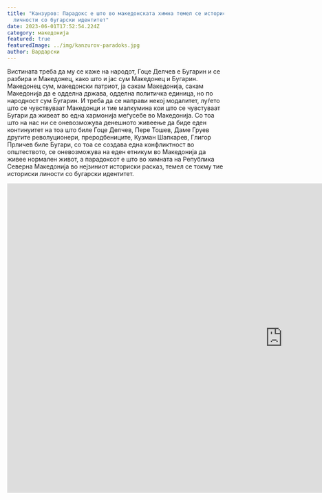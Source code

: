 ```yaml
---
title: "Канзуров: Парадокс е што во македонската химна темел се историски
  личности со бугарски идентитет"
date: 2023-06-01T17:52:54.224Z
category: македонија
featured: true
featuredImage: ../img/kanzurov-paradoks.jpg
author: Вардарски
---
```

<!--StartFragment-->

Вистината треба да му се каже на народот, Гоце Делчев е Бугарин и се разбира и Македонец, како што и јас сум Македонец и Бугарин. Македонец сум, македонски патриот, ја сакам Македонија, сакам Македонија да е одделна држава, одделна политичка единица, но по народност сум Бугарин. И треба да се направи некој модалитет, луѓето што се чувствуваат Македонци и тие малкумина кои што се чувстуваат Бугари да живеат во една хармонија меѓусебе во Македонија. Со тоа што на нас ни се оневозможува денешното живеење да биде еден континуитет на тоа што биле Гоце Делчев, Пере Тошев, Даме Груев другите револуционери, преродбениците, Кузман Шапкарев, Глигор Прличев биле Бугари, со тоа се создава една конфликтност во општеството, се оневозможува на еден етникум во Македонија да живее нормален живот, а парадоксот е што во химната на Република Северна Македонија во нејзиниот историски расказ, темел се токму тие историски линости со бугарски идентитет.

<!--EndFragment-->

<iframe width="1280" height="720" src="https://www.youtube.com/embed/j1SxZavhb2M" title="Канзуров: Парадокс е што во македонската химна темел се историски личности со бугарски идентитет" frameborder="0" allow="accelerometer; autoplay; clipboard-write; encrypted-media; gyroscope; picture-in-picture; web-share" allowfullscreen></iframe>